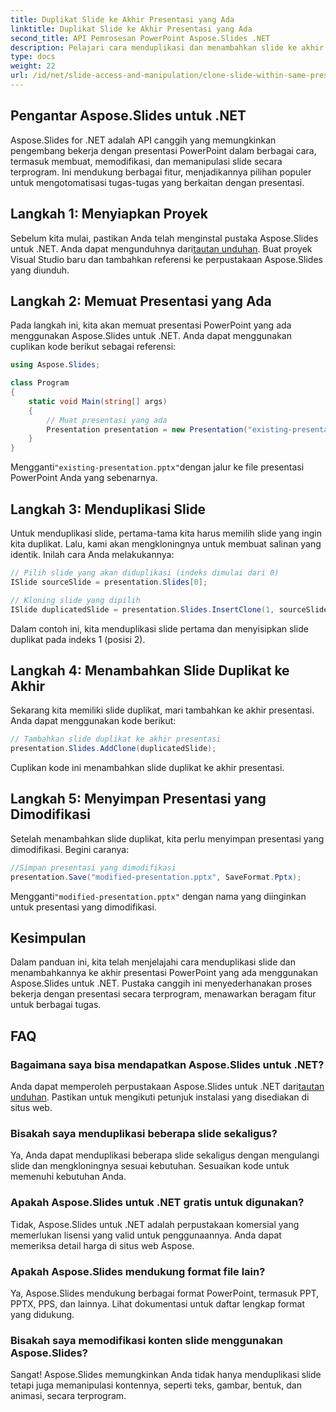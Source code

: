 ```yaml
---
title: Duplikat Slide ke Akhir Presentasi yang Ada
linktitle: Duplikat Slide ke Akhir Presentasi yang Ada
second_title: API Pemrosesan PowerPoint Aspose.Slides .NET
description: Pelajari cara menduplikasi dan menambahkan slide ke akhir presentasi PowerPoint yang sudah ada menggunakan Aspose.Slides untuk .NET. Panduan langkah demi langkah ini memberikan contoh kode sumber dan mencakup pengaturan, duplikasi slide, modifikasi, dan banyak lagi.
type: docs
weight: 22
url: /id/net/slide-access-and-manipulation/clone-slide-within-same-presentation-to-end/
---
```


## Pengantar Aspose.Slides untuk .NET

Aspose.Slides for .NET adalah API canggih yang memungkinkan pengembang bekerja dengan presentasi PowerPoint dalam berbagai cara, termasuk membuat, memodifikasi, dan memanipulasi slide secara terprogram. Ini mendukung berbagai fitur, menjadikannya pilihan populer untuk mengotomatisasi tugas-tugas yang berkaitan dengan presentasi.

## Langkah 1: Menyiapkan Proyek

 Sebelum kita mulai, pastikan Anda telah menginstal pustaka Aspose.Slides untuk .NET. Anda dapat mengunduhnya dari[tautan unduhan](https://releases.aspose.com/slides/net/). Buat proyek Visual Studio baru dan tambahkan referensi ke perpustakaan Aspose.Slides yang diunduh.

## Langkah 2: Memuat Presentasi yang Ada

Pada langkah ini, kita akan memuat presentasi PowerPoint yang ada menggunakan Aspose.Slides untuk .NET. Anda dapat menggunakan cuplikan kode berikut sebagai referensi:

```csharp
using Aspose.Slides;

class Program
{
    static void Main(string[] args)
    {
        // Muat presentasi yang ada
        Presentation presentation = new Presentation("existing-presentation.pptx");
    }
}
```

 Mengganti`"existing-presentation.pptx"`dengan jalur ke file presentasi PowerPoint Anda yang sebenarnya.

## Langkah 3: Menduplikasi Slide

Untuk menduplikasi slide, pertama-tama kita harus memilih slide yang ingin kita duplikat. Lalu, kami akan mengkloningnya untuk membuat salinan yang identik. Inilah cara Anda melakukannya:

```csharp
// Pilih slide yang akan diduplikasi (indeks dimulai dari 0)
ISlide sourceSlide = presentation.Slides[0];

// Kloning slide yang dipilih
ISlide duplicatedSlide = presentation.Slides.InsertClone(1, sourceSlide);
```

Dalam contoh ini, kita menduplikasi slide pertama dan menyisipkan slide duplikat pada indeks 1 (posisi 2).

## Langkah 4: Menambahkan Slide Duplikat ke Akhir

Sekarang kita memiliki slide duplikat, mari tambahkan ke akhir presentasi. Anda dapat menggunakan kode berikut:

```csharp
// Tambahkan slide duplikat ke akhir presentasi
presentation.Slides.AddClone(duplicatedSlide);
```

Cuplikan kode ini menambahkan slide duplikat ke akhir presentasi.

## Langkah 5: Menyimpan Presentasi yang Dimodifikasi

Setelah menambahkan slide duplikat, kita perlu menyimpan presentasi yang dimodifikasi. Begini caranya:

```csharp
//Simpan presentasi yang dimodifikasi
presentation.Save("modified-presentation.pptx", SaveFormat.Pptx);
```

 Mengganti`"modified-presentation.pptx"` dengan nama yang diinginkan untuk presentasi yang dimodifikasi.

## Kesimpulan

Dalam panduan ini, kita telah menjelajahi cara menduplikasi slide dan menambahkannya ke akhir presentasi PowerPoint yang ada menggunakan Aspose.Slides untuk .NET. Pustaka canggih ini menyederhanakan proses bekerja dengan presentasi secara terprogram, menawarkan beragam fitur untuk berbagai tugas.

## FAQ

### Bagaimana saya bisa mendapatkan Aspose.Slides untuk .NET?

 Anda dapat memperoleh perpustakaan Aspose.Slides untuk .NET dari[tautan unduhan](https://releases.aspose.com/slides/net/). Pastikan untuk mengikuti petunjuk instalasi yang disediakan di situs web.

### Bisakah saya menduplikasi beberapa slide sekaligus?

Ya, Anda dapat menduplikasi beberapa slide sekaligus dengan mengulangi slide dan mengkloningnya sesuai kebutuhan. Sesuaikan kode untuk memenuhi kebutuhan Anda.

### Apakah Aspose.Slides untuk .NET gratis untuk digunakan?

Tidak, Aspose.Slides untuk .NET adalah perpustakaan komersial yang memerlukan lisensi yang valid untuk penggunaannya. Anda dapat memeriksa detail harga di situs web Aspose.

### Apakah Aspose.Slides mendukung format file lain?

Ya, Aspose.Slides mendukung berbagai format PowerPoint, termasuk PPT, PPTX, PPS, dan lainnya. Lihat dokumentasi untuk daftar lengkap format yang didukung.

### Bisakah saya memodifikasi konten slide menggunakan Aspose.Slides?

Sangat! Aspose.Slides memungkinkan Anda tidak hanya menduplikasi slide tetapi juga memanipulasi kontennya, seperti teks, gambar, bentuk, dan animasi, secara terprogram.